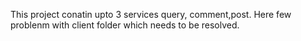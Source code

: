 This project conatin upto 3 services query, comment,post. Here few problenm with client folder which needs to be resolved.